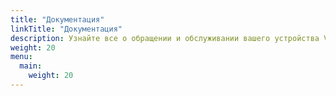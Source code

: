 ```yaml
---
title: "Документация"
linkTitle: "Документация"
description: Узнайте все о обращении и обслуживании вашего устройства VitalControl.
weight: 20
menu:
  main:
    weight: 20
---
```


